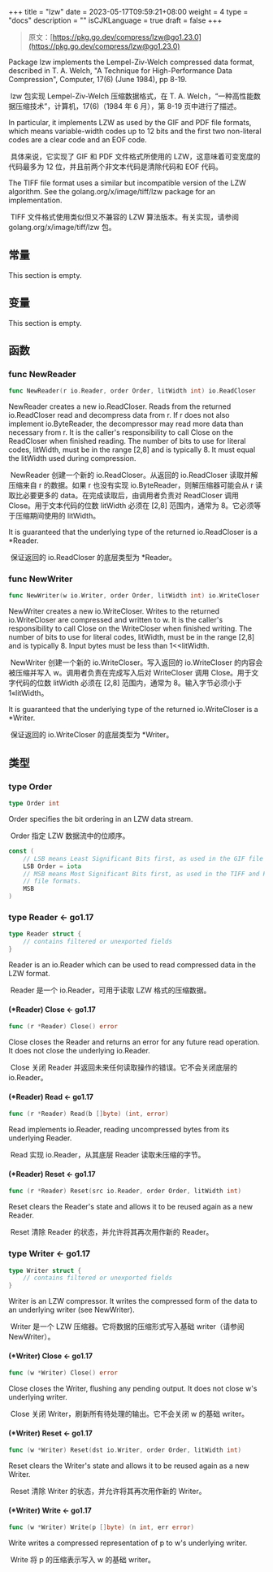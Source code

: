 +++
title = "lzw"
date = 2023-05-17T09:59:21+08:00
weight = 4
type = "docs"
description = ""
isCJKLanguage = true
draft = false
+++
> 原文：[https://pkg.go.dev/compress/lzw@go1.23.0](https://pkg.go.dev/compress/lzw@go1.23.0)

Package lzw implements the Lempel-Ziv-Welch compressed data format, described in T. A. Welch, "A Technique for High-Performance Data Compression", Computer, 17(6) (June 1984), pp 8-19.

​	lzw 包实现 Lempel-Ziv-Welch 压缩数据格式，在 T. A. Welch，“一种高性能数据压缩技术”，计算机，17(6)（1984 年 6 月），第 8-19 页中进行了描述。

In particular, it implements LZW as used by the GIF and PDF file formats, which means variable-width codes up to 12 bits and the first two non-literal codes are a clear code and an EOF code.

​	具体来说，它实现了 GIF 和 PDF 文件格式所使用的 LZW，这意味着可变宽度的代码最多为 12 位，并且前两个非文本代码是清除代码和 EOF 代码。

The TIFF file format uses a similar but incompatible version of the LZW algorithm. See the golang.org/x/image/tiff/lzw package for an implementation.

​	TIFF 文件格式使用类似但又不兼容的 LZW 算法版本。有关实现，请参阅 golang.org/x/image/tiff/lzw 包。



## 常量 

This section is empty.

## 变量

This section is empty.

## 函数

### func NewReader 

``` go 
func NewReader(r io.Reader, order Order, litWidth int) io.ReadCloser
```

NewReader creates a new io.ReadCloser. Reads from the returned io.ReadCloser read and decompress data from r. If r does not also implement io.ByteReader, the decompressor may read more data than necessary from r. It is the caller's responsibility to call Close on the ReadCloser when finished reading. The number of bits to use for literal codes, litWidth, must be in the range [2,8] and is typically 8. It must equal the litWidth used during compression.

​	NewReader 创建一个新的 io.ReadCloser。从返回的 io.ReadCloser 读取并解压缩来自 r 的数据。如果 r 也没有实现 io.ByteReader，则解压缩器可能会从 r 读取比必要更多的 data。在完成读取后，由调用者负责对 ReadCloser 调用 Close。用于文本代码的位数 litWidth 必须在 [2,8] 范围内，通常为 8。它必须等于压缩期间使用的 litWidth。

It is guaranteed that the underlying type of the returned io.ReadCloser is a *Reader.

​	保证返回的 io.ReadCloser 的底层类型为 *Reader。

### func NewWriter 

``` go 
func NewWriter(w io.Writer, order Order, litWidth int) io.WriteCloser
```

NewWriter creates a new io.WriteCloser. Writes to the returned io.WriteCloser are compressed and written to w. It is the caller's responsibility to call Close on the WriteCloser when finished writing. The number of bits to use for literal codes, litWidth, must be in the range [2,8] and is typically 8. Input bytes must be less than 1<<litWidth.

​	NewWriter 创建一个新的 io.WriteCloser。写入返回的 io.WriteCloser 的内容会被压缩并写入 w。调用者负责在完成写入后对 WriteCloser 调用 Close。用于文字代码的位数 litWidth 必须在 [2,8] 范围内，通常为 8。输入字节必须小于 1«litWidth。

It is guaranteed that the underlying type of the returned io.WriteCloser is a *Writer.

​	保证返回的 io.WriteCloser 的底层类型为 *Writer。

## 类型

### type Order 

``` go 
type Order int
```

Order specifies the bit ordering in an LZW data stream.

​	Order 指定 LZW 数据流中的位顺序。

``` go 
const (
	// LSB means Least Significant Bits first, as used in the GIF file format.
	LSB Order = iota
	// MSB means Most Significant Bits first, as used in the TIFF and PDF
	// file formats.
	MSB
)
```

### type Reader  <- go1.17

``` go 
type Reader struct {
	// contains filtered or unexported fields
}
```

Reader is an io.Reader which can be used to read compressed data in the LZW format.

​	Reader 是一个 io.Reader，可用于读取 LZW 格式的压缩数据。

#### (*Reader) Close  <- go1.17

``` go 
func (r *Reader) Close() error
```

Close closes the Reader and returns an error for any future read operation. It does not close the underlying io.Reader.

​	Close 关闭 Reader 并返回未来任何读取操作的错误。它不会关闭底层的 io.Reader。

#### (*Reader) Read  <- go1.17

``` go 
func (r *Reader) Read(b []byte) (int, error)
```

Read implements io.Reader, reading uncompressed bytes from its underlying Reader.

​	Read 实现 io.Reader，从其底层 Reader 读取未压缩的字节。

#### (*Reader) Reset  <- go1.17

``` go 
func (r *Reader) Reset(src io.Reader, order Order, litWidth int)
```

Reset clears the Reader's state and allows it to be reused again as a new Reader.

​	Reset 清除 Reader 的状态，并允许将其再次用作新的 Reader。

### type Writer  <- go1.17

``` go 
type Writer struct {
	// contains filtered or unexported fields
}
```

Writer is an LZW compressor. It writes the compressed form of the data to an underlying writer (see NewWriter).

​	Writer 是一个 LZW 压缩器。它将数据的压缩形式写入基础 writer（请参阅 NewWriter）。

#### (*Writer) Close  <- go1.17

``` go 
func (w *Writer) Close() error
```

Close closes the Writer, flushing any pending output. It does not close w's underlying writer.

​	Close 关闭 Writer，刷新所有待处理的输出。它不会关闭 w 的基础 writer。

#### (*Writer) Reset  <- go1.17

``` go 
func (w *Writer) Reset(dst io.Writer, order Order, litWidth int)
```

Reset clears the Writer's state and allows it to be reused again as a new Writer.

​	Reset 清除 Writer 的状态，并允许将其再次用作新的 Writer。

#### (*Writer) Write  <- go1.17

``` go 
func (w *Writer) Write(p []byte) (n int, err error)
```

Write writes a compressed representation of p to w's underlying writer.

​	Write 将 p 的压缩表示写入 w 的基础 writer。